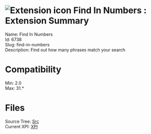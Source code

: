 # ![Extension icon](https://addons.thunderbird.net/static/img/addon-icons/default-64.png) Find In Numbers : Extension Summary

Name: Find In Numbers  
Id: 6738  
Slug: find-in-numbers  
Description: Find out how many phrases match your search
  

# Compatibility
Min: 2.0  
Max: 31.*  

# Files

Source Tree: [Src](C:/Dev/Thunderbird/ThunderKdB/xall/xOther/6738-find-in-numbers/src)  
Current XPI: [XPI](C:/Dev/Thunderbird/ThunderKdB/xall/xOther/6738-find-in-numbers/xpi)  



